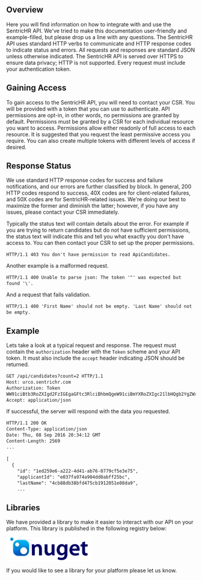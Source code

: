 ## Overview

Here you will find information on how to integrate with and use the SentricHR API. We've tried to make this documentation user-friendly and example-filled, but please drop us a line with any questions. The SentricHR API uses standard HTTP verbs to communicate and HTTP response codes to indicate status and errors. All requests and responses are standard JSON unless otherwise indicated. The SentricHR API is served over HTTPS to ensure data privacy; HTTP is not supported. Every request must include your authentication token.

## Gaining Access

To gain access to the SentricHR API, you will need to contact your CSR. You will be provided with a token that you can use to authenticate. API permissions are opt-in, in other words, no permissions are granted by default. Permissions must be granted by a CSR for each individual resource you want to access. Permissions allow either readonly of full access to each resource. It is suggested that you request the least permissive access you require. You can also create multiple tokens with different levels of access if desired.

## Response Status

We use standard HTTP response codes for success and failure notifications, and our errors are further classified by block. In general, 200 HTTP codes respond to success, 40X codes are for client-related failures, and 50X codes are for SentricHR-related issues. We're doing our best to maximize the former and diminish the latter; however, if you have any issues, please contact your CSR immediately.

Typically the status text will contain details about the error. For example if you are trying to return candidates but do not have sufficient permissions, the status text will indicate this and tell you what exactly you don't have access to. You can then contact your CSR to set up the proper permissions.

```
HTTP/1.1 403 You don't have permission to read ApiCandidates.
```

Another example is a malformed request. 

```
HTTP/1.1 400 Unable to parse json: The token '"' was expected but found '\'.
```

And a request that fails validation.

```
HTTP/1.1 400 'First Name' should not be empty. 'Last Name' should not be empty.
```

## Example

Lets take a look at a typical request and response. The request must contain the `authorization` header with the `Token` scheme and your API token. It must also include the `accept` header indicating JSON should be returned.

```
GET /api/candidates?count=2 HTTP/1.1
Host: urco.sentrichr.com
Authorization: Token WW91ciBtb3RoZXIgd2FzIGEgaGFtc3RlciBhbmQgeW91ciBmYXRoZXIgc21lbHQgb2YgZWxkZXJiZXJyaWVz
Accept: application/json
```
If successful, the server will respond with the data you requested.

```
HTTP/1.1 200 OK
Content-Type: application/json
Date: Thu, 08 Sep 2016 20:34:12 GMT
Content-Length: 2569
...

[
  {
    "id": "1ed259e6-a222-4d41-ab76-0779cf5e3e75",
    "applicantId": "e037fa974a904dd0abff25bc",
    "lastName": "4cb88db38bfd475cb1912051e08da9",
    ...
```

## Libraries

We have provided a library to make it easier to interact with our API on your platform. This library is published in the following registry below:

[![Nuget](https://raw.githubusercontent.com/SentricHR/api/master/nuget.png)](https://www.nuget.org/packages/SentricWorkforce/)

If you would like to see a library for your platform please let us know.
